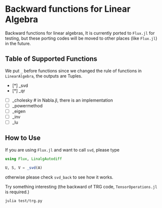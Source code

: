 # Backward functions for Linear Algebra

Backward functions for linear algebras,
It is currently ported to `Flux.jl` for testing, but these porting codes will be moved to other places (like `Flux.jl`) in the future.

## Table of Supported Functions

We put `_` before functions since we changed the rule of functions in `LinearAlgebra`, the outputs are Tuples.

- [*] _svd
- [*] _qr
- [ ] _cholesky   # in Nabla.jl, there is an implementation
- [ ] _powermethod
- [ ] _eigen
- [ ] _inv
- [ ] _lu

## How to Use
If you are using `Flux.jl` and want to call `svd`, please type
```julia
using Flux, LinalgAutodiff

U, S, V = _svd(A)
```
otherwise please check `svd_back` to see how it works.

Try something interesting (the backward of TRG code, `TensorOperations.jl` is required.)
```bash
julia test/trg.py
```
